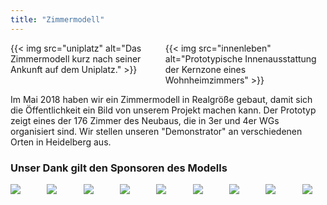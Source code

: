 ```yaml
---
title: "Zimmermodell"
---
```


<div class="columns">
    <div class="column">
    {{< img src="uniplatz" alt="Das Zimmermodell kurz nach seiner Ankunft auf dem Uniplatz." >}}
    </div>
    <div class="column">
    {{< img src="innenleben" alt="Prototypische Innenausstattung der Kernzone eines Wohnheimzimmers" >}}
    </div>
</div>

Im Mai 2018 haben wir ein Zimmermodell in Realgröße gebaut, damit sich
die Öffentlichkeit ein Bild von unserem Projekt machen kann. Der
Prototyp zeigt eines der 176 Zimmer des Neubaus, die in 3er und 4er
WGs organisiert sind. Wir stellen unseren "Demonstrator" an
verschiedenen Orten in Heidelberg aus.

<script src='https://api.mapbox.com/mapbox-gl-js/v0.44.2/mapbox-gl.js'></script>
<link href='https://api.mapbox.com/mapbox-gl-js/v0.44.2/mapbox-gl.css' rel='stylesheet' />

<div id='ca-demonstrator-map'></div>
<script>
    mapboxgl.accessToken = 'pk.eyJ1IjoiY29sbGVnaXVtYWNhZGVtaWN1bSIsImEiOiJjamdwZGFreWMwMzNiMzNvZmloZWs3eHNxIn0.ClXp6n8qltuq-IO9cUnsqw';
    var map = new mapboxgl.Map({
        container: 'ca-demonstrator-map',
        center: [8.6936,49.4101],
        zoom: 13,
        bearing: 0,
        pitch: 0,
        style: 'mapbox://styles/collegiumacademicum/cjh3tor1j2nha2rp86mehjslm'
    });

    map.on("load", function () {
        var el = document.createElement('div');
        el.className = 'marker';

        new mapboxgl.Marker(el)
        .setLngLat([8.68836,49.40756])
        .setPopup(new mapboxgl.Popup({ offset: 25 })
        .setHTML('Fensterplatz: <address>Kurfürsten-Anlage 58, 69117 Heidelberg</address>'))
        .addTo(map);
    });
</script>

### Unser Dank gilt den Sponsoren des Modells

<div class="columns is-multiline">
    <div class="column is-4 is-offset-1"><a href="http://dgj.eu"><img src="/zimmermodell/sponsors/dgj.svg" /></a></div>
    <div class="column is-4 is-offset-2"><a href="https://iba.heidelberg.de/"><img src="/zimmermodell/sponsors/iba.svg" /></a></div>
    <div class="column is-4 is-offset-1"><a href="https://www.stura.uni-heidelberg.de/"><img src="/zimmermodell/sponsors/stura.svg" /></a></div>
    <div class="column is-4 is-offset-2"><a href="https://sponsort.de/home"><img src="/zimmermodell/sponsors/sponsort.svg" /></a></div>
    <div class="column is-4 is-offset-1"><a href="https://www.interpane.com/"><img src="/zimmermodell/sponsors/interpane.svg" /></a></div>
    <div class="column is-4 is-offset-2"><a href="https://www.schueco.com/web2/com"><img src="/zimmermodell/sponsors/schueco.svg" /></a></div>
    <div class="column is-4 is-offset-1"><a href="https://www.pabst-metallbau.de/"><img src="/zimmermodell/sponsors/pabst.svg" /></a></div>
    <div class="column is-4 is-offset-2"><a href="https://www.nora.com/global/en"><img src="/zimmermodell/sponsors/nora.svg" /></a></div>
    <div class="column is-4 is-offset-1"><a href="https://www.stamisol.com/"><img src="/zimmermodell/sponsors/stamisol.svg" /></a></div>
</div>
